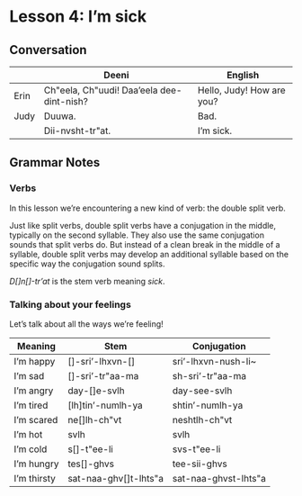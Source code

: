 # Lesson 4: I’m sick

## Conversation
| | Deeni | English |
|---|---|---|
| Erin | Ch"eela, Ch"uudi! Daa’eela dee-dint-nish? | Hello, Judy! How are you? |
| Judy | Duuwa. | Bad. |
| | Dii-nvsht-tr"at. | I’m sick. |

## Grammar Notes

### Verbs
In this lesson we’re encountering a new kind of verb: the double split verb.

Just like split verbs, double split verbs have a conjugation in the middle, typically on the second syllable. They also use the same conjugation sounds that split verbs do. But instead of a clean break in the middle of a syllable, double split verbs may develop an additional syllable based on the specific way the conjugation sound splits.

_D[]n[]-tr’at_ is the stem verb meaning _sick_. 

### Talking about your feelings
Let’s talk about all the ways we’re feeling! 

| Meaning | Stem | Conjugation |
|---|---|---|
| I’m happy  | []-sri’-lhxvn-[] | sri’-lhxvn-nush-li~ |
| I’m sad | []-sri’-tr"aa-ma | sh-sri’-tr"aa-ma |
| I’m angry | day-[]e-svlh | day-see-svlh |
| I’m tired | [lh]tin’-numlh-ya | shtin’-numlh-ya |
| I’m scared | ne[]lh-ch"vt | neshtlh-ch"vt |
| I’m hot | svlh | svlh |
| I’m cold | s[]-t"ee-li | svs-t"ee-li |
| I’m hungry | tes[]-ghvs | tee-sii-ghvs |
| I’m thirsty | sat-naa-ghv[]t-lhts"a | sat-naa-ghvst-lhts"a |
